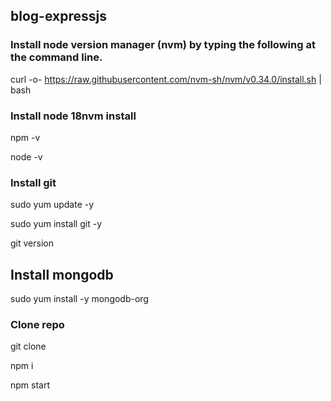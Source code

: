 ## blog-expressjs

### Install node version manager (nvm) by typing the following at the command line.

curl -o- https://raw.githubusercontent.com/nvm-sh/nvm/v0.34.0/install.sh | bash

### Install node 18nvm install <lasted version>

npm -v

node -v

### Install git

sudo yum update -y

sudo yum install git -y

git version

## Install mongodb

sudo yum install -y mongodb-org

### Clone repo

git clone <repo>

npm i

npm start
